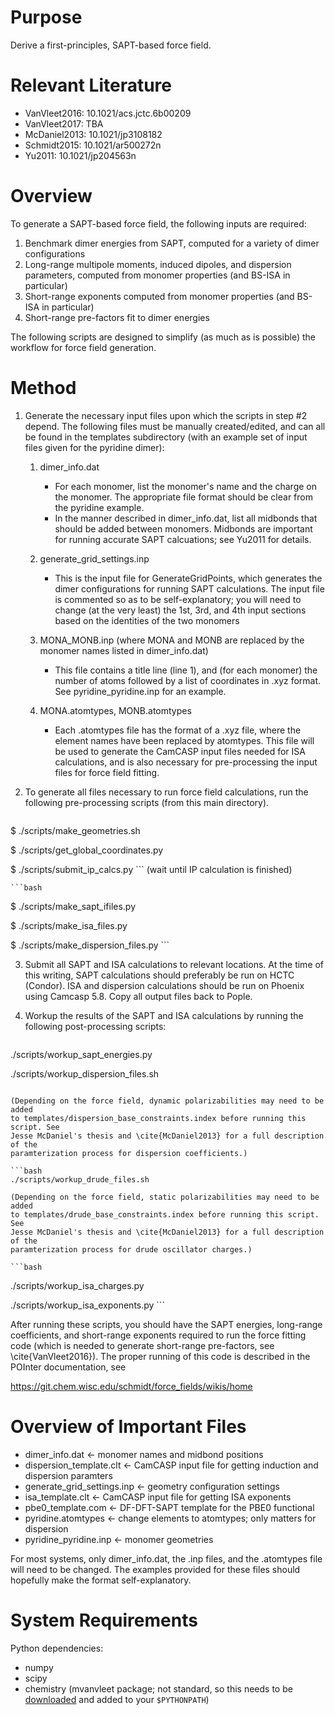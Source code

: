 Purpose
=================

Derive a first-principles, SAPT-based force field.

Relevant Literature
=================
* VanVleet2016: 10.1021/acs.jctc.6b00209
* VanVleet2017: TBA
* McDaniel2013: 10.1021/jp3108182
* Schmidt2015: 10.1021/ar500272n
* Yu2011: 10.1021/jp204563n

Overview
=================
To generate a SAPT-based force field, the following inputs are required:
  1. Benchmark dimer energies from SAPT, computed for a variety of dimer
        configurations
  2. Long-range multipole moments, induced dipoles, and dispersion
        parameters, computed from monomer properties (and BS-ISA in particular)
  3. Short-range exponents computed from monomer properties (and BS-ISA in
        particular)
  4. Short-range pre-factors fit to dimer energies

The following scripts are designed to simplify (as much as is possible) the
workflow for force field generation. 

Method
=================
1. Generate the necessary input files upon which the scripts in step #2
depend. The following files must be manually created/edited, and can all be found in the
templates subdirectory (with an example set of input files given for the
pyridine dimer):

   1. dimer_info.dat
        * For each monomer, list the monomer's name and the charge on the monomer. 
        The appropriate file format should be clear from the pyridine example.
        * In the manner described in dimer_info.dat, list all midbonds 
            that should be added between monomers. Midbonds are important for
            running accurate SAPT calcuations; see Yu2011 for details.
            
   2. generate_grid_settings.inp
        * This is the input file for GenerateGridPoints, which generates the
            dimer configurations for running SAPT calculations. The input file
            is commented so as to be self-explanatory; you will need to change
            (at the very least) the 1st, 3rd, and 4th input sections based on
            the identities of the two monomers
            
   3. MONA_MONB.inp (where MONA and MONB are replaced by the monomer names 
        listed in dimer_info.dat)
        * This file contains a title line (line 1), and (for each monomer)
            the number of atoms followed by a list of coordinates in .xyz 
            format. See pyridine_pyridine.inp for an example.
            
   4. MONA.atomtypes, MONB.atomtypes
        * Each .atomtypes file has the format of a .xyz file, where the
            element names have been replaced by atomtypes. This file will be
            used to generate the CamCASP input files needed for ISA calculations, 
            and is also necessary for pre-processing the input files for force
            field fitting.

2. To generate all files necessary to run force field calculations, run the
following pre-processing scripts (from this main directory).
    ```bash
$ ./scripts/make_geometries.sh

$ ./scripts/get_global_coordinates.py

$ ./scripts/submit_ip_calcs.py
    ```
    (wait until IP calculation is finished)

    ```bash
$ ./scripts/make_sapt_ifiles.py

$ ./scripts/make_isa_files.py

$ ./scripts/make_dispersion_files.py
    ```

3. Submit all SAPT and ISA calculations to relevant locations. At the time of
this writing, SAPT calculations should preferably be run on HCTC (Condor). ISA and 
dispersion calculations should be run on Phoenix using Camcasp 5.8. Copy all
output files back to Pople.

4. Workup the results of the SAPT and ISA calculations by running the
following post-processing scripts:

   ```bash
./scripts/workup_sapt_energies.py

./scripts/workup_dispersion_files.sh
   ```

  (Depending on the force field, dynamic polarizabilities may need to be added
  to templates/dispersion_base_constraints.index before running this script. See
  Jesse McDaniel's thesis and \cite{McDaniel2013} for a full description of the
  paramterization process for dispersion coefficients.)

   ```bash
./scripts/workup_drude_files.sh
   ```

    (Depending on the force field, static polarizabilities may need to be added
    to templates/drude_base_constraints.index before running this script. See
    Jesse McDaniel's thesis and \cite{McDaniel2013} for a full description of the
    paramterization process for drude oscillator charges.)

    ```bash
./scripts/workup_isa_charges.py

./scripts/workup_isa_exponents.py
      ```

After running these scripts, you should have the SAPT energies, long-range
coefficients, and short-range exponents required to run the force fitting code
(which is needed to generate short-range pre-factors, see
\cite{VanVleet2016}). The proper running of this code is described in the
POInter documentation, see

https://git.chem.wisc.edu/schmidt/force_fields/wikis/home


Overview of Important Files
=================

* dimer_info.dat <- monomer names and midbond positions
* dispersion_template.clt <- CamCASP input file for getting induction and dispersion paramters
* generate_grid_settings.inp <- geometry configuration settings
* isa_template.clt <- CamCASP input file for getting ISA exponents
* pbe0_template.com <- DF-DFT-SAPT template for the PBE0 functional
* pyridine.atomtypes <- change elements to atomtypes; only matters for dispersion
* pyridine_pyridine.inp <- monomer geometries

For most systems, only dimer_info.dat, the .inp files, and the .atomtypes file
will need to be changed. The examples provided for these files should hopefully make the format self-explanatory.


System Requirements
======
Python dependencies:
* numpy
* scipy
* chemistry (mvanvleet package; not standard, so this needs to be [downloaded](https://github.com/mvanvleet/chemistry) and
added to your `$PYTHONPATH`)

